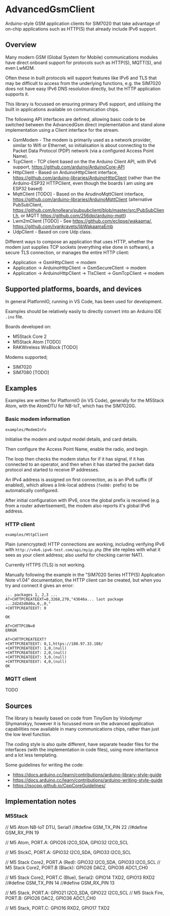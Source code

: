 # AdvancedGsmClient
Arduino-style GSM application clients for SIM7020 that take advantage of on-chip applications such as HTTP(S) that already include IPv6 support.

## Overview

Many modern GSM (Global System for Mobile) communications modules have direct onboard support for protocols such as HTTP(S), MQTT(S), and even LwM2M.

Often these in built protocols will support features like IPv6 and TLS that may be difficult to access from the underlying functions, e.g. the SIM7020 does not have easy IPv6 DNS resolution directly, but the HTTP application supports it.

This library is focussed on ensuring primary IPv6 support, and utilising the built in applications available on communication chips.

The following API interfaces are defined, allowing basic code to be switched between the AdvancedGsm direct implementation and stand alone implementation using a Client interface for the stream.

* GsmModem - The modem is primarily used as a network provider, similar to Wifi or Ethernet, so initialisation is about connecting to the Packet Data Protocol (PDP) network (via a configured Access Point Name).
* TcpClient - TCP client based on the the Arduino Client API, with IPv6 support, https://github.com/arduino/ArduinoCore-API
* HttpClient - Based on ArduinoHttpClient interface, https://github.com/arduino-libraries/ArduinoHttpClient (rather than the Arduino-ESP32 HTTPClient, even though the boards I am using are ESP32 based)
* MqttClient [TODO] - Based on the ArudinoMqttClient interface, https://github.com/arduino-libraries/ArduinoMqttClient (alternative PubSubClient, https://github.com/knolleary/pubsubclient/blob/master/src/PubSubClient.h, or MQTT https://github.com/256dpi/arduino-mqtt)
* Lwm2mClient [TODO] - See https://github.com/eclipse/wakaama/, https://github.com/ivankravets/libWakaamaEmb
* UdpClient - Based on core Udp class.

Different ways to compose an application that uses HTTP, whether the modem just supplies TCP sockets (everything else done in software), a secure TLS connection, or manages the entire HTTP client:

* Application -> GsmHttpClient -> modem
* Application -> ArduinoHttpClient -> GsmSecureClient -> modem
* Application -> ArduinoHttpClient -> TlsClient -> GsmTcpClient -> modem


## Supported platforms, boards, and devices

In general PlatformIO, running in VS Code, has been used for development.

Examples should be relatively easily to directly convert into an Arduino IDE `.ino` file.

Boards developed on:

* M5Stack Core 2
* M5Stack Atom [TODO]
* RAKWireless WisBlock [TODO]

Modems supported;

* SIM7020
* SIM7080 [TODO]

## Examples

Examples are written for PlatformIO (in VS Code), generally for the M5Stack Atom, with the AtomDTU for NB-IoT, which has the SIM7020G.

### Basic modem information

`examples/ModemInfo`

Initialise the modem and output model details, and card details.

Then configure the Access Point Name, enable the radio, and begin.

The loop then checks the modem status for if it has signal, if it has connected to an operator, and then when it has started the packet data protocol and started to receive IP addresses.

An IPv4 address is assigned on first connection, as is an IPv6 suffix (if enabled), which allows a link-local address (`fed80:` prefix) to be automatically configured.

After initial configuration with IPv6, once the global prefix is received (e.g. from a router advertisement), the modem also reports it's global IPv6 address.

### HTTP client

`examples/HttpClient`

Plain (unencrypted) HTTP connections are working, including verifying IPv6 with `http://v4v6.ipv6-test.com/api/myip.php` (the site replies with what it sees as your client address; also useful for checking carrier NAT).

Currently HTTPS (TLS) is not working.

Manually following the example in the "SIM7020 Series HTTP(S) Application Note v1.04" documentation, the HTTP client can be created, but when you try and connect it gives an error:

```
... packages 1, 2,3 ...
AT+CHTTPCREATEEXT=0,3268,270,"43646a... last package ...2d2d2d0d0a,0,,0,"
+CHTTPCREATEEXT: 0

OK

AT+CHTTPCON=0
ERROR

AT+CHTTPCREATEEXT?
+CHTTPCREATEEXT: 0,1,https://180.97.33.108/
+CHTTPCREATEEXT: 1,0,(null)
+CHTTPCREATEEXT: 2,0,(null)
+CHTTPCREATEEXT: 3,0,(null)
+CHTTPCREATEEXT: 4,0,(null)
OK
```

### MQTT client

TODO


## Sources

The library is heavily based on code from TinyGsm by Volodymyr Shymanskyy, however it is focussed more on the advanced application capabilities now available in many communications chips, rather than just the low level function.

The coding style is also quite different, have separate header files for the interfaces (with the implementation in code files), using more inheritance and a lot less templating.

Some guidelines for writing the code:

* https://docs.arduino.cc/learn/contributions/arduino-library-style-guide
* https://docs.arduino.cc/learn/contributions/arduino-writing-style-guide
* https://isocpp.github.io/CppCoreGuidelines/

## Implementation notes

### M5Stack


// M5 Atom NB-IoT DTU, Serial1
//#define GSM_TX_PIN 22
//#define GSM_RX_PIN 19

// M5 Atom, PORT.A: GPIO26 I2C0_SDA, GPIO32 I2C0_SCL

// M5 StickC, PORT.A: GPIO32 I2C0_SDA, GPIO33 I2C0_SCL

// M5 Stack Core2, PORT.A (Red): GPIO32 I2C0_SDA, GPIO33 I2C0_SCL
// M5 Stack Core2, PORT.B (Black): GPIO26 DAC2, GPIO36 ADC1_CH0

// M5 Stack Core2, PORT.C (Blue), Serial2: GPIO14 TXD2, GPIO13 RXD2
//#define GSM_TX_PIN 14
//#define GSM_RX_PIN 13

// M5 Stack, PORT.A: GPIO21 I2C0_SDA, GPIO22 I2C0_SCL
// M5 Stack Fire, PORT.B: GPIO26 DAC2, GPIO36 ADC1_CH0

// M5 Stack, PORT.C: GPIO16 RXD2, GPIO17 TXD2
